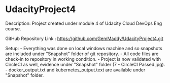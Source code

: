 # UdacityProject4

Description:
Project created under module 4 of Udacity Cloud DevOps Eng course.

GitHub Repository Link :
https://github.com/GemMaddy/UdacityProject4.git

Setup: - Everything was done on local windows machine and so snapshots are included under "Snapshot" folder of git repository. - All code files are check-in to repository in working condition. - Project is now validated with CircleCI as well, evidence under "Snapshot" folder (7 - CircleCI Passed.jpg). - docker_output.txt and kubernetes_output.text are available under "Snapshot" folder.
